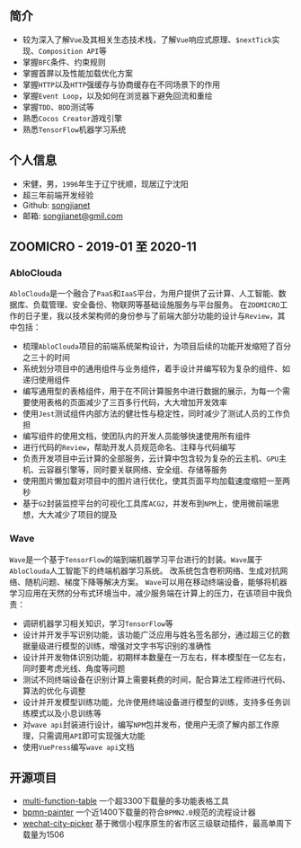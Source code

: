 ## 简介

- 较为深入了解`Vue`及其相关生态技术栈，了解`Vue`响应式原理、`$nextTick`实现、`Composition API`等
- 掌握`BFC`条件、约束规则
- 掌握首屏以及性能加载优化方案
- 掌握`HTTP`以及`HTTP`强缓存与协商缓存在不同场景下的作用
- 掌握`Event Loop`，以及如何在浏览器下避免回流和重绘
- 掌握`TDD`、`BDD`测试等
- 熟悉`Cocos Creator`游戏引擎
- 熟悉`TensorFlow`机器学习系统

## 个人信息

- 宋健，男，`1996`年生于辽宁抚顺，现居辽宁沈阳
- 超三年前端开发经验
- Github: [songjianet](https://github.com/songjianet)
- 邮箱: songjianet@gmil.com

## ZOOMICRO - 2019-01 至 2020-11

### AbloClouda

`AbloClouda`是一个融合了`PaaS`和`IaaS`平台，为用户提供了云计算、人工智能、数据库、负载管理、安全备份、物联网等基础设施服务与平台服务。
在`ZOOMICRO`工作的日子里，我以技术架构师的身份参与了前端大部分功能的设计与`Review`，其中包括：

- 梳理`AbloClouda`项目的前端系统架构设计，为项目后续的功能开发缩短了百分之三十的时间
- 系统划分项目中的通用组件与业务组件，着手设计并编写较为复杂的组件、如递归使用组件
- 编写通用型的表格组件，用于在不同计算服务中进行数据的展示，为每一个需要使用表格的页面减少了三百多行代码，大大增加开发效率
- 使用`Jest`测试组件内部方法的健壮性与稳定性，同时减少了测试人员的工作负担
- 编写组件的使用文档，使团队内的开发人员能够快速使用所有组件
- 进行代码的`Review`，帮助开发人员规范命名、注释与代码编写
- 负责开发项目中云计算的全部服务，云计算中包含较为复杂的云主机、`GPU`主机、云容器引擎等，同时要关联网络、安全组、存储等服务
- 使用图片懒加载对项目中的图片进行优化，使其页面平均加载速度缩短一至两秒
- 基于`G2`封装监控平台的可视化工具库`ACG2`，并发布到`NPM`上，使用微前端思想，大大减少了项目的提及

### Wave

`Wave`是一个基于`TensorFlow`的端到端机器学习平台进行的封装。`Wave`属于`AbloClouda`人工智能下的终端机器学习系统。
改系统包含卷积网络、生成对抗网络、随机问题、梯度下降等解决方案。
`Wave`可以用在移动终端设备，能够将机器学习应用在天然的分布式环境当中，减少服务端在计算上的压力，在该项目中我负责：

- 调研机器学习相关知识，学习`TensorFlow`等
- 设计并开发手写识别功能，该功能广泛应用与姓名签名部分，通过超三亿的数据量级进行模型的训练，增强对文字书写识别的准确性
- 设计并开发物体识别功能，初期样本数量在一万左右，样本模型在一亿左右，同时要考虑光线、角度等问题
- 测试不同终端设备在识别计算上需要耗费的时间，配合算法工程师进行代码、算法的优化与调整
- 设计并开发模型训练功能，允许使用终端设备进行模型的训练，支持多任务训练模式以及小息训练等
- 对`wave api`封装进行设计，编写`NPM`包并发布，使用户无须了解内部工作原理，只需调用`API`即可实现强大功能
- 使用`VuePress`编写`wave api`文档

## 开源项目
 
- [multi-function-table](https://www.npmjs.com/package/multi-function-table) 一个超3300下载量的多功能表格工具
- [bpmn-painter](https://www.npmjs.com/package/bpmn-painter) 一个近1400下载量的符合`BPMN2.0`规范的流程设计器
- [wechat-city-picker](https://www.npmjs.com/package/wechat-city-picker) 基于微信小程序原生的省市区三级联动插件，最高单周下载量为1506
